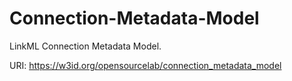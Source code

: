 # Connection-Metadata-Model

LinkML Connection Metadata Model.

URI: https://w3id.org/opensourcelab/connection_metadata_model

